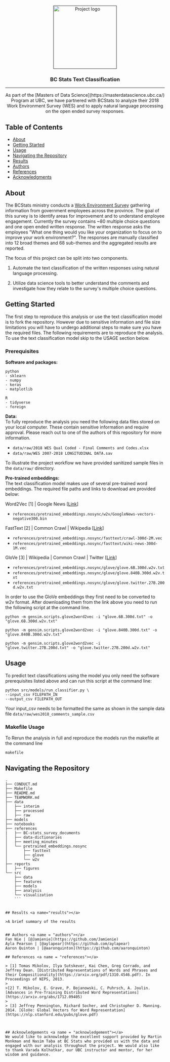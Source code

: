 <p align="center">
  <a href="" rel="noopener">
 <img width=200px height=200px src="https://i.imgur.com/6wj0hh6.jpg" alt="Project logo"></a>
</p>

<h3 align="center">BC Stats Text Classification</h3>

---

<p align="center"> As part of the [Masters of Data Science](https://masterdatascience.ubc.ca/) Program at UBC, we have partnered with BCStats to analyze their 2018 Work Environment Survey (WES) and to apply natural language processing on the open ended survey responses.
    <br>
</p>

## Table of Contents
- [About](#about)
- [Getting Started](#getting_started)
- [Usage](#usage)
- [Navigating the Repository](#repo)
- [Results](#results)
- [Authors](#authors)
- [References](#references)
- [Acknowledgments](#acknowledgement)

## About <a name = "about"></a>
The BCStats ministry conducts a [Work Environment Survey](https://www2.gov.bc.ca/gov/content/data/statistics/government/employee-research/wes) gathering information from government employees across the province. The goal of this survey is to identify areas for improvement and to understand employee engagement. Currently the survey contains ~80 multiple choice questions and one open ended written response. The written response asks the employees "What one thing would you like your organization to focus on to improve your work environment?". The responses are manually classified into 12 broad themes and 68 sub-themes and the aggregated results are reported.


 The focus of this project can be split into two components.
1. Automate the text classification of the written responses using natural language processing.

2. Utilize data science tools to better understand the comments and investigate how they relate to the survey's multiple choice questions.

## Getting Started <a name = "getting_started"></a>
The first step to reproduce this analysis or use the text classification model is to fork the repository. However due to sensitive information and file size limitations you will have to undergo additional steps to make sure you have the required files. The following requirements are to reproduce the analysis. To use the text classification model skip to the USAGE section below.

### Prerequisites

**Software and packages:**
```
python
- sklearn
- numpy
- keras
- matplotlib

R
- tidyverse
- foreign
```

**Data:**  
To fully reproduce the analysis you need the following data files stored on your local computer. These contain sensitive information and require approval. Please reach out to one of the authors of this repository for more information.
- `data/raw/2018 WES Qual Coded - Final Comments and Codes.xlsx`
- `data/raw/WES 2007-2018 LONGITUDINAL DATA.sav`  

To illustrate the project workflow we have provided sanitized sample files in the `data/raw/` directory.

**Pre-trained embeddings:**  
The text classification model makes use of several pre-trained word embeddings. The required file paths and links to download are provided below:   

Word2Vec [1] | Google News [[Link](https://drive.google.com/file/d/0B7XkCwpI5KDYNlNUTTlSS21pQmM/edit)]
- `references/pretrained_embeddings.nosync/w2v/GoogleNews-vectors-negative300.bin`

FastText [2] | Common Crawl | Wikipedia [[Link](https://fasttext.cc/docs/en/english-vectors.html)]
- `references/pretrained_embeddings.nosync/fasttext/crawl-300d-2M.vec`
- `references/pretrained_embeddings.nosync/fasttext/wiki-news-300d-1M.vec`

GloVe [3] | Wikipedia | Common Crawl | Twitter [[Link](https://nlp.stanford.edu/projects/glove/)]
- `references/pretrained_embeddings.nosync/glove/glove.6B.300d.w2v.txt`
- `references/pretrained_embeddings.nosync/glove/glove.840B.300d.w2v.txt`
- `references/pretrained_embeddings.nosync/glove/glove.twitter.27B.200d.w2v.txt`

In order to use the GloVe embeddings they first need to be converted to w2v format. After downloading them from the link above you need to run the following script at the command line.
```
python -m gensim.scripts.glove2word2vec -i "glove.6B.300d.txt" -o "glove.6B.300d.w2v.txt"

python -m gensim.scripts.glove2word2vec -i "glove.840B.300d.txt" -o "glove.840B.300d.w2v.txt"

python -m gensim.scripts.glove2word2vec -i "glove.twitter.27B.200d.txt" -o "glove.twitter.27B.200d.w2v.txt"
```

## Usage <a name="usage"></a>
To predict text classifications using the model you only need the software prerequisites listed above and can run this script at the command line:
```
python src/models/run_classifier.py \
--input_csv FILEPATH_IN
--output_csv FILEPATH_OUT
```

Your input_csv needs to be formatted the same as shown in the sample data file `data/raw/wes2018_comments_sample.csv`

### Makefile Usage
To Rerun the analysis in full and reproduce the models run the makefile at the command line

```
makefile
```

## Navigating the Repository <a name="repo"></a>
```
.
├── CONDUCT.md
├── Makefile
├── README.md
├── TEAMWORK.md
├── data
│   ├── interim
│   ├── processed
│   ├── raw
├── models
├── notebooks
├── references
|   ├── BC-stats_survey_documents
│   ├── data-dictionaries
│   ├── meeting_minutes
│   └── pretrained_embeddings.nosync
│       ├── fasttext
│       ├── glove
│       └── w2v
├── reports
│   ├── figures
└── src
    ├── data
    ├── features  
    ├── models
    ├── analysis
    └── visualization
    ```


## Results <a name="results"></a>

>A brief summary of the results


## Authors <a name = "authors"></a>
Fan Nie | [@Jamienie](https://github.com/Jamienie)  
Ayla Pearson | [@aylapear](https://github.com/aylapear)  
Aaron Quinton | [@aaronquinton](https://github.com/aaronquinton)

## References <a name = "references"></a>

> [1] Tomas Mikolov, Ilya Sutskever, Kai Chen, Greg Corrado, and Jeffrey Dean. [Distributed Representations of Words and Phrases and their Compositionality](https://arxiv.org/pdf/1310.4546.pdf). In Proceedings of NIPS, 2013.
>
>[2] T. Mikolov, E. Grave, P. Bojanowski, C. Puhrsch, A. Joulin. [Advances in Pre-Training Distributed Word Representations](https://arxiv.org/abs/1712.09405)  
>  
> [3] Jeffrey Pennington, Richard Socher, and Christopher D. Manning. 2014. [GloVe: Global Vectors for Word Representation](https://nlp.stanford.edu/pubs/glove.pdf)



## Acknowledgements <a name = "acknowledgement"></a>
We would like to acknowledge the excellent support provided by Martin Monkman and Nasim Taba at BC Stats who provided us with the data and engaged with our analysis throughout the project. We would also like to thank Varada Kolhatkar, our UBC instructor and mentor, for her wisdom and guidance.
